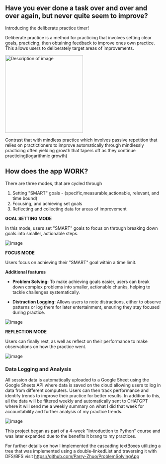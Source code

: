## Have you ever done a task over and over and over again, but never quite seem to improve?

Introducing the deliberate practice timer!

Deliberate practice is a method for practicing that involves setting clear goals, practicing, then obtaining feedback to improve ones own practice.
This allows users to deliberately target areas of improvements.

<img src="https://github.com/user-attachments/assets/d0338e53-48b1-493d-a38b-8ca59df22748" alt="Description of image" width="250"/>

Contrast that with mindless practice which involves passive repetition that relies on practictioners to improve automatically through mindlessly practicing
often yielding growth that tapers off as they continue practicing(logarithmic growth)

## How does the app WORK?
There are three modes, that are cycled through
1. Setting "SMART" goals - (specific,measurable,actionable, relevant, and time bound)
2. Focusing, and achieving set goals
3. Reflecting and collecting data for areas of improvement 

**GOAL SETTING MODE**

In this mode, users set "SMART" goals to focus on through breaking down goals into smaller, actionable steps.

![image](https://github.com/user-attachments/assets/b0fbdf77-6ed8-4026-8bba-0b4e1bfb4d43)


**FOCUS MODE**

Users focus on achieving their "SMART" goal within a time limit.

**Additional features**

  - **Problem Solving:** To make achieving goals easier, users can break down complex problems into smaller, actionable chunks, helping to tackle challenges systematically.
  
  - **Distraction Logging:** Allows users to note distractions, either to observe patterns or log them for later entertainment, ensuring they stay focused during practice.
  

![image](https://github.com/user-attachments/assets/68b9e6a3-1c75-4cb3-a309-27ada0de7a8b)

**REFLECTION MODE**

Users can finally rest, as well as reflect on their performance to make observations on how the practice went.

![image](https://github.com/user-attachments/assets/175ad7cf-2beb-4612-9dc2-9def5fd5e8ba)

### Data Logging and Analysis
All session data is automatically uploaded to a Google Sheet using the Google Sheets API where data is saved on the cloud allowing users to log in data from different computers.
Users can then track performance and identify trends to improve their practice for better results. In addition to this, all the data will be filtered weekly and automatically sent to CHATGPT where it will send me a weekly summary on what I did that week for accountability and further analysis of my practice trends.

![image](https://github.com/user-attachments/assets/f6f8a3d9-7be7-4c73-9c1d-e1bdd36dd03e)



This project began as part of a 4-week "Introduction to Python" course and was later expanded due to the benefits it brang to my practices. 

For further details on how I implemented the cascading textBoxes utilizing a tree that was implemented using a double-linkedList and traversing it with DFS/BFS visit
https://github.com/Parry-Zhuo/ProblemSolvingApp

